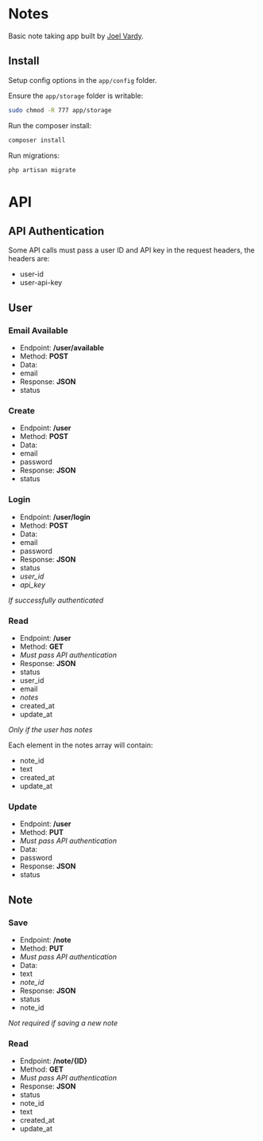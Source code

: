 # Notes

Basic note taking app built by [Joel Vardy][joelvardy].

## Install

Setup config options in the `app/config` folder.

Ensure the `app/storage` folder is writable:

```bash
sudo chmod -R 777 app/storage
```

Run the composer install:

```bash
composer install
```

Run migrations:

```bash
php artisan migrate
```

# API

## API Authentication

Some API calls must pass a user ID and API key in the request headers, the headers are:
 * user-id
 * user-api-key

## User

### Email Available

 * Endpoint: **/user/available**
 * Method: **POST**
 * Data:
  * email
 * Response: **JSON**
  * status

### Create

 * Endpoint: **/user**
 * Method: **POST**
 * Data:
  * email
  * password
 * Response: **JSON**
  * status

### Login

 * Endpoint: **/user/login**
 * Method: **POST**
 * Data:
  * email
  * password
 * Response: **JSON**
  * status
  * *user_id*
  * *api_key*

*If successfully authenticated*

### Read

 * Endpoint: **/user**
 * Method: **GET**
 * *Must pass API authentication*
 * Response: **JSON**
  * status
  * user_id
  * email
  * *notes*
  * created_at
  * update_at

*Only if the user has notes*

Each element in the notes array will contain:
 * note_id
 * text
 * created_at
 * update_at

### Update

 * Endpoint: **/user**
 * Method: **PUT**
 * *Must pass API authentication*
 * Data:
  * password
 * Response: **JSON**
  * status

## Note

### Save

 * Endpoint: **/note**
 * Method: **PUT**
 * *Must pass API authentication*
 * Data:
  * text
  * *note_id*
 * Response: **JSON**
  * status
  * note_id

*Not required if saving a new note*

### Read

 * Endpoint: **/note/{ID}**
 * Method: **GET**
 * *Must pass API authentication*
 * Response: **JSON**
  * status
  * note_id
  * text
  * created_at
  * update_at

  [joelvardy]: http://joelvardy.com/
